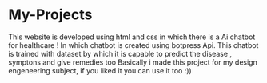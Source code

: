 # My-Projects

This website is developed using html and css in which there is a Ai chatbot for healthcare ! 
In which chatbot is created using botpress Api. This chatbot is trained with dataset by which it is capable to predict the disease , symptons and give remedies too 
Basically i made this project for my design engeneering subject, if you liked it you can use it too :))

